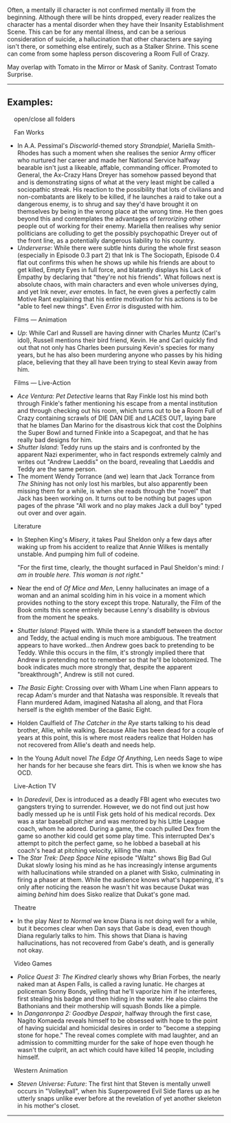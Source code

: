 Often, a mentally ill character is not confirmed mentally ill from the beginning. Although there will be hints dropped, every reader realizes the character has a mental disorder when they have their Insanity Establishment Scene. This can be for any mental illness, and can be a serious consideration of suicide, a hallucination that other characters are saying isn't there, or something else entirely, such as a Stalker Shrine. This scene can come from some hapless person discovering a Room Full of Crazy.

May overlap with Tomato in the Mirror or Mask of Sanity. Contrast Tomato Surprise.

___

## Examples:

    open/close all folders 

    Fan Works 

-   In A.A. Pessimal's _Discworld_\-themed story _Strandpiel_, Mariella Smith-Rhodes has such a moment when she realises the senior Army officer who nurtured her career and made her National Service halfway bearable isn't just a likeable, affable, commanding officer. Promoted to General, the Ax-Crazy Hans Dreyer has somehow passed beyond that and is demonstrating signs of what at the very least might be called a sociopathic streak. His reaction to the possibility that lots of civilians and non-combatants are likely to be killed, if he launches a raid to take out a dangerous enemy, is to shrug and say they'd have brought it on themselves by being in the wrong place at the wrong time. He then goes beyond this and contemplates the advantages of _terrorizing_ other people out of working for their enemy. Mariella then realises why senior politicians are colluding to get the possibly psychopathic Dreyer out of the front line, as a potentially dangerous liability to his country.
-   _Underverse_: While there were subtle hints during the whole first season (especially in Episode 0.3 part 2) that Ink is The Sociopath, Episode 0.4 flat out confirms this when he shows up while his friends are about to get killed, Empty Eyes in full force, and blatantly displays his Lack of Empathy by declaring that "they're not his friends". What follows next is absolute chaos, with main characters and even whole universes dying, and yet Ink never, _ever_ emotes. In fact, he even gives a perfectly calm Motive Rant explaining that his entire motivation for his actions is to be "able to feel new things". Even _Error_ is disgusted with him.

    Films — Animation 

-   _Up_: While Carl and Russell are having dinner with Charles Muntz (Carl's idol), Russell mentions their bird friend, Kevin. He and Carl quickly find out that not only has Charles been pursuing Kevin's species for many years, but he has also been murdering anyone who passes by his hiding place, believing that they all have been trying to steal Kevin away from him.

    Films — Live-Action 

-   _Ace Ventura: Pet Detective_ learns that Ray Finkle lost his mind both through Finkle's father mentioning his escape from a mental institution and through checking out his room, which turns out to be a Room Full of Crazy containing scrawls of DIE DAN DIE and LACES OUT, laying bare that he blames Dan Marino for the disastrous kick that cost the Dolphins the Super Bowl and turned Finkle into a Scapegoat, and that he has really bad designs for him.
-   _Shutter Island_: Teddy runs up the stairs and is confronted by the apparent Nazi experimenter, who in fact responds extremely calmly and writes out "Andrew Laeddis" on the board, revealing that Laeddis and Teddy are the same person.
-   The moment Wendy Torrance (and we) learn that Jack Torrance from _The Shining_ has not only lost his marbles, but also apparently been missing them for a while, is when she reads through the "novel" that Jack has been working on. It turns out to be nothing but pages upon pages of the phrase "All work and no play makes Jack a dull boy" typed out over and over again.

    Literature 

-   In Stephen King's _Misery_, it takes Paul Sheldon only a few days after waking up from his accident to realize that Annie Wilkes is mentally unstable. And pumping him full of codeine.
    
    "For the first time, clearly, the thought surfaced in Paul Sheldon's mind: _I am in trouble here. This woman is not right._"
    
-   Near the end of _Of Mice and Men_, Lenny hallucinates an image of a woman and an animal scolding him in his voice in a moment which provides nothing to the story except this trope. Naturally, the Film of the Book omits this scene entirely because Lenny's disability is obvious from the moment he speaks.
-   _Shutter Island_: Played with. While there is a standoff between the doctor and Teddy, the actual ending is much more ambiguous. The treatment appears to have worked...then Andrew goes back to pretending to be Teddy. While this occurs in the film, it's strongly implied there that Andrew is pretending not to remember so that he'll be lobotomized. The book indicates much more strongly that, despite the apparent "breakthrough", Andrew is still not cured.
-   _The Basic Eight_: Crossing over with Wham Line when Flann appears to recap Adam's murder and that Natasha was responsible. It reveals that Flann murdered Adam, imagined Natasha all along, and that Flora herself is the eighth member of the Basic Eight.
-   Holden Caulfield of _The Catcher in the Rye_ starts talking to his dead brother, Allie, while walking. Because Allie has been dead for a couple of years at this point, this is where most readers realize that Holden has not recovered from Allie's death and needs help.
-   In the Young Adult novel _The Edge Of Anything_, Len needs Sage to wipe her hands for her because she fears dirt. This is when we know she has OCD.

    Live-Action TV 

-   In _Daredevil_, Dex is introduced as a deadly FBI agent who executes two gangsters trying to surrender. However, we do not find out just how badly messed up he is until Fisk gets hold of his medical records. Dex was a star baseball pitcher and was mentored by his Little League coach, whom he adored. During a game, the coach pulled Dex from the game so another kid could get some play time. This interrupted Dex's attempt to pitch the perfect game, so he lobbed a baseball at his coach's head at pitching velocity, killing the man.
-   The _Star Trek: Deep Space Nine_ episode "Waltz" shows Big Bad Gul Dukat slowly losing his mind as he has increasingly intense arguments with hallucinations while stranded on a planet with Sisko, culminating in firing a phaser at them. While the audience knows what's happening, it's only after noticing the reason he wasn't hit was because Dukat was aiming _behind_ him does Sisko realize that Dukat's gone mad.

    Theatre 

-   In the play _Next to Normal_ we know Diana is not doing well for a while, but it becomes clear when Dan says that Gabe is dead, even though Diana regularly talks to him. This shows that Diana is having hallucinations, has not recovered from Gabe's death, and is generally not okay.

    Video Games 

-   _Police Quest 3: The Kindred_ clearly shows why Brian Forbes, the nearly naked man at Aspen Falls, is called a raving lunatic. He charges at policeman Sonny Bonds, yelling that he'll vaporize him if he interferes, first stealing his badge and then hiding in the water. He also claims the Bathonians and their mothership will squash Bonds like a pimple.
-   In _Danganronpa 2: Goodbye Despair_, halfway through the first case, Nagito Komaeda reveals himself to be obsessed with hope to the point of having suicidal and homicidal desires in order to "become a stepping stone for hope." The reveal comes complete with mad laughter, and an admission to committing murder for the sake of hope even though he wasn't the culprit, an act which could have killed 14 people, including himself.

    Western Animation 

-   _Steven Universe: Future_: The first hint that Steven is mentally unwell occurs in "Volleyball", when his Superpowered Evil Side flares up as he utterly snaps unlike ever before at the revelation of yet another skeleton in his mother's closet.

___